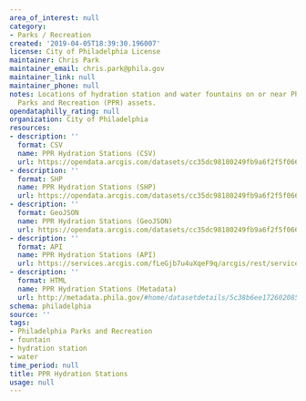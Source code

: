 ```yaml
---
area_of_interest: null
category: 
- Parks / Recreation
created: '2019-04-05T18:39:30.196007'
license: City of Philadelphia License
maintainer: Chris Park
maintainer_email: chris.park@phila.gov
maintainer_link: null
maintainer_phone: null
notes: Locations of hydration station and water fountains on or near Philadelphia
  Parks and Recreation (PPR) assets.
opendataphilly_rating: null
organization: City of Philadelphia
resources:
- description: ''
  format: CSV
  name: PPR Hydration Stations (CSV)
  url: https://opendata.arcgis.com/datasets/cc35dc98180249fb9a6f2f5f06657df1_0.csv
- description: ''
  format: SHP
  name: PPR Hydration Stations (SHP)
  url: https://opendata.arcgis.com/datasets/cc35dc98180249fb9a6f2f5f06657df1_0.geojson
- description: ''
  format: GeoJSON
  name: PPR Hydration Stations (GeoJSON)
  url: https://opendata.arcgis.com/datasets/cc35dc98180249fb9a6f2f5f06657df1_0.geojson
- description: ''
  format: API
  name: PPR Hydration Stations (API)
  url: https://services.arcgis.com/fLeGjb7u4uXqeF9q/arcgis/rest/services/PPR_Hydration_Stations/FeatureServer/0/query?outFields=*&where=1%3D1
- description: ''
  format: HTML
  name: PPR Hydration Stations (Metadata)
  url: http://metadata.phila.gov/#home/datasetdetails/5c38b6ee1726020857ac5473/representationdetails/5c38b6f01726020857ac5477/
schema: philadelphia
source: ''
tags:
- Philadelphia Parks and Recreation
- fountain
- hydration station
- water
time_period: null
title: PPR Hydration Stations
usage: null
---
```

